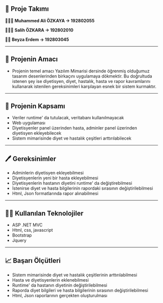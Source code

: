 
## 💎 Proje Takımı


👨🏼‍💻 **Muhammed Ali ÖZKAYA → 192802055**

👨🏼‍💻 **Salih ÖZKARA → 192802010**

👩‍💻 **Beyza Erdem → 192803045**

---

## 🎯 Projenin Amacı


- Projenin temel amacı Yazılım Mimarisi dersinde öğrenmiş olduğumuz tasarım desenlerinden birkaçını uygulamaya dökmektir. Bu doğrultuda istenen şey ise diyetisyen, diyet, hastalık, hasta ve rapor kavramlarını kullanarak istenilen gereksinimleri karşılayan esnek bir sistem kurmaktır.

---

## 🤝 Projenin Kapsamı


- Veriler runtime' da tutulacak, veritabanı kullanılmayacak
- Web uygulaması
- Diyetisyenler panel üzerinden hasta, adminler panel üzerinden diyetisyen ekleyebilecek
- Sistem mimarisinde diyet ve hastalık çeşitleri arttırılabilecek

---

## 🖊️ Gereksinimler


- Adminlerin diyetisyen ekleyebilmesi
- Diyetisyenlerin yeni bir hasta ekleyebilmesi
- Diyetisyenlerin hastanın diyetini runtime' da değiştirebilmesi
- İstenirse diyet ve hasta bilgilerinin rapordaki sırasının değiştirilebilmesi
- Html, Json formatlarında rapor alınabilmesi

---

## 🐱‍💻 Kullanılan Teknolojiler


- ASP .NET MVC
- Html, css, javascript
- Bootstrap
- Jquery


---
## 📈 Başarı Ölçütleri


- Sistem mimarisinde diyet ve hastalık çeşitlerinin arttırılabilmesi
- Hasta ve diyetisyenlerin eklenebilmesi
- Runtime' da hastanın diyetinin değiştirilebilmesi
- Raporda diyet bilgileri ve hasta bilgilerinin sırasının değiştirilebilmesi
- Html, Json raporlarının gerçekten oluşturulması
